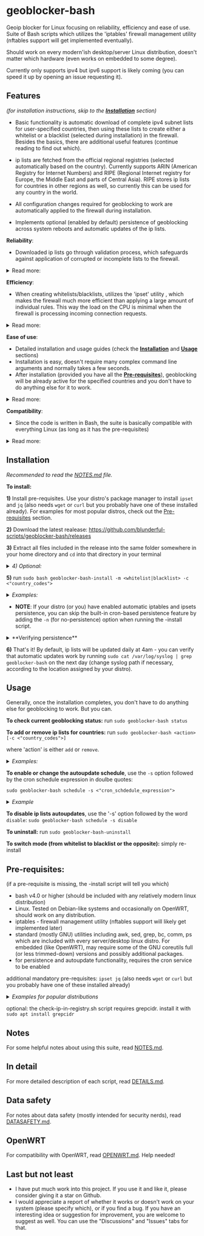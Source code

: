 # geoblocker-bash
Geoip blocker for Linux focusing on reliability, efficiency and ease of use. Suite of Bash scripts which utilizes the 'iptables' firewall management utility (nftables support will get implemented eventually).

Should work on every modern'ish desktop/server Linux distribution, doesn't matter which hardware (even works on embedded to some degree).

Currently only supports ipv4 but ipv6 support is likely coming (you can speed it up by opening an issue requesting it).
 
## Features
_(for installation instructions, skip to the [**Installation**](#Installation) section)_

* Basic functionality is automatic download of complete ipv4 subnet lists for user-specified countries, then using these lists to create either a whitelist or a blacklist (selected during installation) in the firewall. Besides the basics, there are additional useful features (continue reading to find out which).

* ip lists are fetched from the official regional registries (selected automatically based on the country). Currently supports ARIN (American Registry for Internet Numbers) and RIPE (Regional Internet registry for Europe, the Middle East and parts of Central Asia). RIPE stores ip lists for countries in other regions as well, so currently this can be used for any country in the world.

* All configuration changes required for geoblocking to work are automatically applied to the firewall during installation.

* Implements optional (enabled by default) persistence of geoblocking across system reboots and automatic updates of the ip lists.

**Reliability**:
- Downloaded ip lists go through validation process, which safeguards against application of corrupted or incomplete lists to the firewall.

<details> <summary>Read more:</summary>

- All scripts perform extensive error detection and handling, so if something goes wrong, chances for bad consequences are rather low. I estimate that somewhere between 60% and 80% of the code is error checking and error handling, so *a lot* of effort has been put into ensuring reliability.
- Automatic backup of the firewall state before any changes or updates (optional, enabled by default).
- The *backup script also has a restore command. In case an error occurs while applying changes to the firewall (which normally should never happen), or if you mess something up in the firewall, you can use it to restore the firewall to its previous state.
- If a user accidentally requests an action that is about to block their own country (which can happen both in blacklist mode and in whitelist mode), the *manage script will warn them and wait for their input before proceeding.
</details>

**Efficiency**:
- When creating whitelists/blacklists, utilizes the 'ipset' utility , which makes the firewall much more efficient than applying a large amount of individual rules. This way the load on the CPU is minimal when the firewall is processing incoming connection requests.

<details><summary>Read more:</summary>
  
- When creating new ipsets, calculates optimized ipset parameters in order to maximize performance and minimize memory consumption.
- Creating new ipsets is done efficiently, so normally it takes less than a second for a very large list (depending on the CPU of course).
- Only performs necessary actions. For example, if a list is up-to-date and already active in the firewall, it won't be re-validated and re-applied to the firewall until the data timestamp changes.
- List parsing and validation are implemented through efficient regex processing, so this is very quick: a fraction of a second for parsing and a few milliseconds for validation, for a very large list (at least on x86 CPU).
- The scripts perform all heavy-lifting operations (such as parsing and validating ip lists, or processing backups) in memory to avoid unnecessary storage device access. So they should be plenty fast even with a slow storage device. At the expense of some memory (which only matters for embedded systems - in my testing, OpenWRT router with 128MB of memory handles this easily).
- Scripts are only active for a short time when invoked either directly by the user or by a cron job (once after a reboot and then periodically for an auto-update - both cron jobs are optional and enabled by default).

</details>

**Ease of use**:
- Detailed installation and usage guides (check the [**Installation**](#Installation) and [**Usage**](#Usage) sections)
- Installation is easy, doesn't require many complex command line arguments and normally takes a few seconds.
- After installation (provided you have all the [**Pre-requisites**](#Pre-requisites)), geoblocking will be already active for the specified countries and you don't have to do anything else for it to work.

<details><summary>Read more:</summary>

- Has only 2 non-standard dependencies (_ipset_ and _jq_) which should be available from any modern'ish Linux distribution's package manager.
- Comes with an *uninstall script. Uninstallation normally takes about a second. It completely removes the suite, removes geoblocking firewall rules and restores pre-install firewall policies. No restart is required.
- Sane settings are applied during installation by default, but also lots of command-line options for advanced users or for special corner cases.
- Pre-installation, provides a utility _(check-ip-in-registry.sh)_ to check whether specific ip addresses you might want to blacklist or whitelist are indeed included in the list fetched from the registry.
- Post-installation, provides a utility (symlinked to _'geoblocker-bash'_) for the user to manage and change geoblocking config (adding or removing country codes, changing the cron schedule etc).
- Post-installation, provides a command _('geoblocker-bash status')_ to check geoblocking rules, active ipsets, autoupdate and persistence cron jobs, and whether there are any issues.
- All that is well documented, read **INSTALLAION**, **NOTES** and **DETAILS** sections for more info.
- Lots of comments in the code, in case you want to change something in it or learn how the scripts are working.
- Besides extensive documentation, each script displays detailed 'usage' info when executed with the '-h' option.
- Validates all user input, so if you make a mistake, it is unlikely that you break something - the scripts will just say that the input makes no sense and usually tell you what's wrong with it.
</details>

**Compatibility**:
- Since the code is written in Bash, the suite is basically compatible with everything Linux (as long as it has the pre-requisites)

<details> <summary>Read more:</summary>
 
 - Embedded hardware-oriented distributions (like OpenWRT) generally tend to use trimmed-down versions of standard utilities by default, so these may need to upgrade to full versions or at least less-trimmed-down versions of some utilities. For more info on OpenWRT compatibiliy, read the (OPENWRT.md)[/OPENWRT.MD] file.
 - Some distros have their own firewall management utilities and even implement their own firewall persistence across reboots. The suite should work on these, too, but you probably should disable the cron-based persistence solution (more info in the [Pre-requisites](#Pre-requisites) section).
</details>

## **Installation**

_Recommended to read the [NOTES.md](/NOTES.md) file._

**To install:**

**1)** Install pre-requisites. Use your distro's package manager to install ```ipset``` and ```jq``` (also needs ```wget``` or ```curl``` but you probably have one of these installed already). For examples for most popular distros, check out the [Pre-requisites](#Pre-requisites) section.

**2)** Download the latest realease: https://github.com/blunderful-scripts/geoblocker-bash/releases

**3)** Extract all files included in the release into the same folder somewhere in your home directory and ```cd``` into that directory in your terminal

_<details><summary>4) Optional:</summary>_

- If intended use is whitelist and you want to install geoblocker-bash on a remote machine, you can run the ```check-ip-in-registry.sh``` script before Installation to make sure that your public ip addresses are included in the ip list fetched from the internet registry.

_Example: (for US):_ ```bash check-ip-in-registry.sh -c US -i "8.8.8.8 8.8.4.4"``` _(if checking multiple ip addresses, use double quotes)_

- If intended use is blacklist and you know in advance some of the ip addresses you want to block, you can use check-ip-in-registry.sh script to verify that those ip addresses are included in the list fetched from the registry. The syntax is the same as above.

**Note**: check-ip-in-registry.sh has an additional pre-requisite: grepcidr. Install it with ```sudo apt install grepcidr```.

</details>

**5)** run ```sudo bash geoblocker-bash-install -m <whitelist|blacklist> -c <"country_codes">```
_<details><summary>Examples:</summary>_

- example (whitelist Germany and block all other countries): ```sudo bash geoblocker-bash-install -m whitelist -c DE```
- example (blacklist Germany and Netherlands and allow all other countries): ```sudo bash geoblocker-bash-install -m blacklist -c "DE NL"```

(when specifying multiple countries, put the list in double quotes)
</details>

- **NOTE**: If your distro (or you) have enabled automatic iptables and ipsets persistence, you can skip the built-in cron-based persistence feature by adding the ```-n``` (for no-persistence) option when running the -install script.

<details><summary>**Verifying persistence**</summary>

Generally automatic persistence of iptables and ipsets is not enabled for Debian or Ubuntu-based desktop distros (and probalby for most others). The easiest way to make sure is running the -install script with the ```-n``` option (for no-persistence) like so:

```sudo bash geoblocker-bash-install -m <whitelist|blacklist> -c <"country_codes"> -n```

then rebooting the computer, waiting 30 seconds and then running ```sudo geoblocker-bash status```. If it complains about incoherency between the config file and the firewall state then your distro and you have not enabled persistence. In that case, install again without the ```-n``` option for cron-based persistence, reboot again and test again (should not complain now). Installation normally takes just a few seconds, so it's not a big deal.

</details>

**6)** That's it! By default, ip lists will be updated daily at 4am - you can verify that automatic updates work by running ```sudo cat /var/log/syslog | grep geoblocker-bash``` on the next day (change syslog path if necessary, according to the location assigned by your distro).

## **Usage**
Generally, once the installation completes, you don't have to do anything else for geoblocking to work. But you can.

**To check current geoblocking status:** run ```sudo geoblocker-bash status```

**To add or remove ip lists for countries:** run ```sudo geoblocker-bash <action> [-c <"country_codes">]```

where 'action' is either ```add``` or ```remove```.

_<details><summary>Examples:</summary>_
- example (to add ip lists for Germany and Netherlands): ```sudo geoblocker-bash add -c "DE NL"```
- example (to remove the ip list for Germany): ```sudo geoblocker-bash remove -c DE```
</details>

 **To enable or change the autoupdate schedule**, use the ```-s``` option followed by the cron schedule expression in doulbe quotes:

```sudo geoblocker-bash schedule -s <"cron_schdedule_expression">```

 _<details><summary>Example</summary>_

```sudo geoblocker-bash schedule -s "1 4 * * *"```

</details>

**To disable ip lists autoupdates**, use the '-s' option followed by the word ```disable```: ```sudo geoblocker-bash schedule -s disable```
 
**To uninstall:** run ```sudo geoblocker-bash-uninstall```

**To switch mode (from whitelist to blacklist or the opposite):** simply re-install

## **Pre-requisites**:
(if a pre-requisite is missing, the -install script will tell you which)
- bash v4.0 or higher (should be included with any relatively modern linux distribution)
- Linux. Tested on Debian-like systems and occasionally on OpenWRT, should work on any distribution.
- iptables - firewall management utility (nftables support will likely get implemented later)
- standard (mostly GNU) utilities including awk, sed, grep, bc, comm, ps which are included with every server/desktop linux distro. For embedded (like OpenWRT), may require some of the GNU coreutils full (or less trimmed-down) versions and possibly additional packages.
- for persistence and autoupdate functionality, requires the cron service to be enabled

additional mandatory pre-requisites: ```ipset jq``` (also needs ```wget``` or ```curl``` but you probably have one of these installed already)

_<details><summary>Examples for popular distributions</summary>_

**Debian, Ubuntu, Linux Mint** and any other Debian/Ubuntu derivative: ```sudo apt install ipset jq```

**OpenSUSE**: you may (?) need to add repositories to install jq and ipset as explained here:

https://software.opensuse.org/download/package?package=jq&project=utilities
https://software.opensuse.org/download/package?package=ipset&project=security%3Anetfilter

then run ```sudo zypper install ipset jq```

(if you have verified information, please le me know)

**Arch**: (you need to have the Extra repository enabled) ```sudo pacman -S ipset jq```

**Fedora**: Update yum database with dnf with ```sudo dnf makecache --refresh```. Next, install the dependencies with ```sudo dnf -y install ipset jq```

**RHEL/CentOS**: you need the EPEL Repository for ```jq```. I'm not an expert on RHEL and CentOS, so you'll need to figure some things out by yourself (and please let me know if you do so I update this guide), including how to add that repository to your specific OS version. Once the repo is added, run ```sudo yum update -y```. Next, install the dependencies with ```sudo yum install jq ipset```. I suspect it will then work as is but you may (?) need to also make some config changes, epsecially if using a specialized firewall management utility such as 'scf' which may preserve the iptables and ipsets between reboots (so you won't need to enable the suite's persistence feature). Anyway, I'd recommend after installing the suite, reboot your computer, wait 30 seconds and then run ```sudo geoblocker-bash status``` and see if it reports any issues.

**OpenWRT**: Read the [OPENWRT.md](/OPENWRT.md) file.
</details>


optional: the check-ip-in-registry.sh script requires grepcidr. install it with ```sudo apt install grepcidr```

## **Notes**
For some helpful notes about using this suite, read [NOTES.md](/NOTES.md).

## **In detail**
For more detailed description of each script, read [DETAILS.md](/DETAILS.md).

## **Data safety**
For notes about data safety (mostly intended for security nerds), read [DATASAFETY.md](/DATASAFETY.md).

## **OpenWRT**
For compatibility with OpenWRT, read [OPENWRT.md](/OPENWRT.md). Help needed!

## **Last but not least**

- I have put much work into this project. If you use it and like it, please consider giving it a star on Github.
- I would appreciate a report of whether it works or doesn't work on your system (please specify which), or if you find a bug. If you have an interesting idea or suggestion for improvement, you are welcome to suggest as well. You can use the "Discussions" and "Issues" tabs for that.
